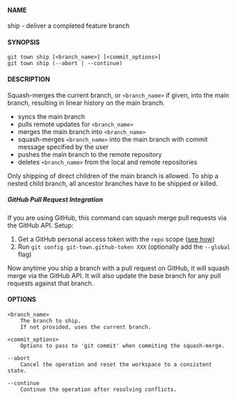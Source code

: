 #### NAME

ship - deliver a completed feature branch

#### SYNOPSIS

```
git town ship [<branch_name>] [<commit_options>]
git town ship (--abort | --continue)
```

#### DESCRIPTION

Squash-merges the current branch, or `<branch_name>` if given,
into the main branch, resulting in linear history on the main branch.

* syncs the main branch
* pulls remote updates for `<branch_name>`
* merges the main branch into `<branch_name>`
* squash-merges `<branch_name>` into the main branch with commit message specified by the user
* pushes the main branch to the remote repository
* deletes `<branch_name>` from the local and remote repositories

Only shipping of direct children of the main branch is allowed.
To ship a nested child branch, all ancestor branches have to be shipped or killed.

##### GitHub Pull Request Integration

If you are using GitHub, this command can squash merge pull requests via the GitHub API. Setup:

1. Get a GitHub personal access token with the `repo` scope ([see how](https://help.github.com/articles/creating-a-personal-access-token-for-the-command-line))
2. Run `git config git-town.github-token XXX` (optionally add the `--global` flag)

Now anytime you ship a branch with a pull request on GitHub, it will squash merge via the GitHub API.
It will also update the base branch for any pull requests against that branch.

#### OPTIONS

```
<branch_name>
    The branch to ship.
    If not provided, uses the current branch.

<commit_options>
    Options to pass to 'git commit' when commiting the squash-merge.

--abort
    Cancel the operation and reset the workspace to a consistent state.

--continue
    Continue the operation after resolving conflicts.
```
